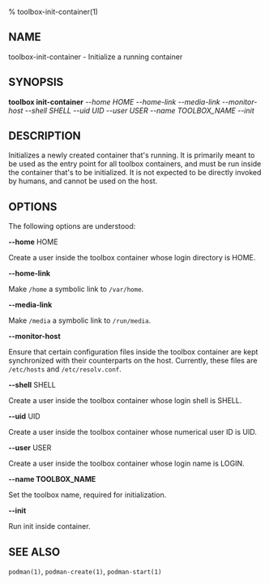% toolbox-init-container(1)

## NAME
toolbox\-init\-container - Initialize a running container

## SYNOPSIS
**toolbox init-container** *--home HOME*
                       *--home-link*
                       *--media-link*
                       *--monitor-host*
                       *--shell SHELL*
                       *--uid UID*
                       *--user USER*
                       *--name TOOLBOX_NAME*
                       *--init*

## DESCRIPTION

Initializes a newly created container that's running. It is primarily meant to
be used as the entry point for all toolbox containers, and must be run inside
the container that's to be initialized. It is not expected to be directly
invoked by humans, and cannot be used on the host.

## OPTIONS ##

The following options are understood:

**--home** HOME

Create a user inside the toolbox container whose login directory is HOME.

**--home-link**

Make `/home` a symbolic link to `/var/home`.

**--media-link**

Make `/media` a symbolic link to `/run/media`.

**--monitor-host**

Ensure that certain configuration files inside the toolbox container are kept
synchronized with their counterparts on the host. Currently, these files are
`/etc/hosts` and `/etc/resolv.conf`.

**--shell** SHELL

Create a user inside the toolbox container whose login shell is SHELL.

**--uid** UID

Create a user inside the toolbox container whose numerical user ID is UID.

**--user** USER

Create a user inside the toolbox container whose login name is LOGIN.

**--name TOOLBOX_NAME**

Set the toolbox name, required for initialization.

**--init**

Run init inside container.

## SEE ALSO

`podman(1)`, `podman-create(1)`, `podman-start(1)`
